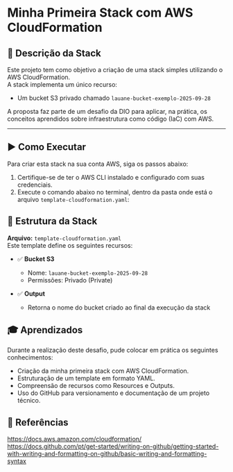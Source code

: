 # Minha Primeira Stack com AWS CloudFormation

## 📌 Descrição da Stack

Este projeto tem como objetivo a criação de uma stack simples utilizando o AWS CloudFormation.  
A stack implementa um único recurso:

- Um bucket S3 privado chamado `lauane-bucket-exemplo-2025-09-28`

A proposta faz parte de um desafio da DIO para aplicar, na prática, os conceitos aprendidos sobre infraestrutura como código (IaC) com AWS.

---

## ▶️ Como Executar

Para criar esta stack na sua conta AWS, siga os passos abaixo:

1. Certifique-se de ter o AWS CLI instalado e configurado com suas credenciais.
2. Execute o comando abaixo no terminal, dentro da pasta onde está o arquivo `template-cloudformation.yaml`:


## 🧱 Estrutura da Stack

**Arquivo:** `template-cloudformation.yaml`  
Este template define os seguintes recursos:

- ✅ **Bucket S3**  
  - Nome: `lauane-bucket-exemplo-2025-09-28`  
  - Permissões: Privado (Private)

- ✅ **Output**  
  - Retorna o nome do bucket criado ao final da execução da stack

## 🎓 Aprendizados

Durante a realização deste desafio, pude colocar em prática os seguintes conhecimentos:

 - Criação da minha primeira stack com AWS CloudFormation.
 - Estruturação de um template em formato YAML.
 - Compreensão de recursos como Resources e Outputs.
 - Uso do GitHub para versionamento e documentação de um projeto técnico.

## 🔗 Referências
https://docs.aws.amazon.com/cloudformation/
https://docs.github.com/pt/get-started/writing-on-github/getting-started-with-writing-and-formatting-on-github/basic-writing-and-formatting-syntax
